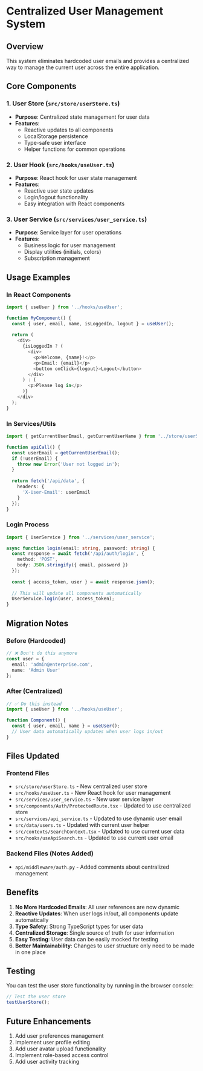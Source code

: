 # Centralized User Management System

## Overview
This system eliminates hardcoded user emails and provides a centralized way to manage the current user across the entire application.

## Core Components

### 1. User Store (`src/store/userStore.ts`)
- **Purpose**: Centralized state management for user data
- **Features**: 
  - Reactive updates to all components
  - LocalStorage persistence
  - Type-safe user interface
  - Helper functions for common operations

### 2. User Hook (`src/hooks/useUser.ts`)
- **Purpose**: React hook for user state management
- **Features**:
  - Reactive user state updates
  - Login/logout functionality
  - Easy integration with React components

### 3. User Service (`src/services/user_service.ts`)
- **Purpose**: Service layer for user operations
- **Features**:
  - Business logic for user management
  - Display utilities (initials, colors)
  - Subscription management

## Usage Examples

### In React Components
```typescript
import { useUser } from '../hooks/useUser';

function MyComponent() {
  const { user, email, name, isLoggedIn, logout } = useUser();
  
  return (
    <div>
      {isLoggedIn ? (
        <div>
          <p>Welcome, {name}!</p>
          <p>Email: {email}</p>
          <button onClick={logout}>Logout</button>
        </div>
      ) : (
        <p>Please log in</p>
      )}
    </div>
  );
}
```

### In Services/Utils
```typescript
import { getCurrentUserEmail, getCurrentUserName } from '../store/userStore';

function apiCall() {
  const userEmail = getCurrentUserEmail();
  if (!userEmail) {
    throw new Error('User not logged in');
  }
  
  return fetch('/api/data', {
    headers: {
      'X-User-Email': userEmail
    }
  });
}
```

### Login Process
```typescript
import { UserService } from '../services/user_service';

async function login(email: string, password: string) {
  const response = await fetch('/api/auth/login', {
    method: 'POST',
    body: JSON.stringify({ email, password })
  });
  
  const { access_token, user } = await response.json();
  
  // This will update all components automatically
  UserService.login(user, access_token);
}
```

## Migration Notes

### Before (Hardcoded)
```typescript
// ❌ Don't do this anymore
const user = {
  email: 'admin@enterprise.com',
  name: 'Admin User'
};
```

### After (Centralized)
```typescript
// ✅ Do this instead
import { useUser } from '../hooks/useUser';

function Component() {
  const { user, email, name } = useUser();
  // User data automatically updates when user logs in/out
}
```

## Files Updated

### Frontend Files
- `src/store/userStore.ts` - New centralized user store
- `src/hooks/useUser.ts` - New React hook for user management
- `src/services/user_service.ts` - New user service layer
- `src/components/Auth/ProtectedRoute.tsx` - Updated to use centralized store
- `src/services/api_service.ts` - Updated to use dynamic user email
- `src/data/users.ts` - Updated with current user helper
- `src/contexts/SearchContext.tsx` - Updated to use current user data
- `src/hooks/useApiSearch.ts` - Updated to use current user email

### Backend Files (Notes Added)
- `api/middleware/auth.py` - Added comments about centralized management

## Benefits

1. **No More Hardcoded Emails**: All user references are now dynamic
2. **Reactive Updates**: When user logs in/out, all components update automatically
3. **Type Safety**: Strong TypeScript types for user data
4. **Centralized Storage**: Single source of truth for user information
5. **Easy Testing**: User data can be easily mocked for testing
6. **Better Maintainability**: Changes to user structure only need to be made in one place

## Testing

You can test the user store functionality by running in the browser console:
```javascript
// Test the user store
testUserStore();
```

## Future Enhancements

1. Add user preferences management
2. Implement user profile editing
3. Add user avatar upload functionality
4. Implement role-based access control
5. Add user activity tracking
